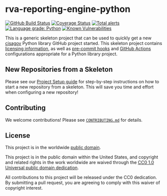 # rva-reporting-engine-python #

[![GitHub Build Status](https://github.com/cisagov/rva-reporting-engine-python/workflows/build/badge.svg)](https://github.com/cisagov/rva-reporting-engine-python/actions)
[![Coverage Status](https://coveralls.io/repos/github/cisagov/rva-reporting-engine-python/badge.svg?branch=develop)](https://coveralls.io/github/cisagov/rva-reporting-engine-python?branch=develop)
[![Total alerts](https://img.shields.io/lgtm/alerts/g/cisagov/rva-reporting-engine-python.svg?logo=lgtm&logoWidth=18)](https://lgtm.com/projects/g/cisagov/rva-reporting-engine-python/alerts/)
[![Language grade: Python](https://img.shields.io/lgtm/grade/python/g/cisagov/rva-reporting-engine-python.svg?logo=lgtm&logoWidth=18)](https://lgtm.com/projects/g/cisagov/rva-reporting-engine-python/context:python)
[![Known Vulnerabilities](https://snyk.io/test/github/cisagov/rva-reporting-engine-python/develop/badge.svg)](https://snyk.io/test/github/cisagov/rva-reporting-engine-python)

This is a generic skeleton project that can be used to quickly get a
new [cisagov](https://github.com/cisagov) Python library GitHub
project started.  This skeleton project contains [licensing
information](LICENSE), as well as
[pre-commit hooks](https://pre-commit.com) and
[GitHub Actions](https://github.com/features/actions) configurations
appropriate for a Python library project.

## New Repositories from a Skeleton ##

Please see our [Project Setup guide](https://github.com/cisagov/development-guide/tree/develop/project_setup)
for step-by-step instructions on how to start a new repository from
a skeleton. This will save you time and effort when configuring a
new repository!

## Contributing ##

We welcome contributions!  Please see [`CONTRIBUTING.md`](CONTRIBUTING.md) for
details.

## License ##

This project is in the worldwide [public domain](LICENSE).

This project is in the public domain within the United States, and
copyright and related rights in the work worldwide are waived through
the [CC0 1.0 Universal public domain
dedication](https://creativecommons.org/publicdomain/zero/1.0/).

All contributions to this project will be released under the CC0
dedication. By submitting a pull request, you are agreeing to comply
with this waiver of copyright interest.
